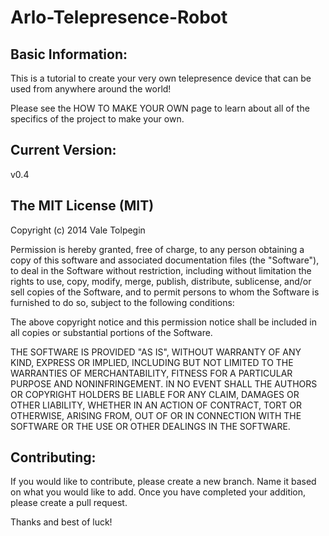 Arlo-Telepresence-Robot
=======================

Basic Information:
-----------------

This is a tutorial to create your very own telepresence device that can be used from anywhere around the world!

Please see the HOW TO MAKE YOUR OWN page to learn about all of the specifics of the project to make your own.

Current Version:
-----------------
 
 v0.4

The MIT License (MIT)
-----------------

Copyright (c) 2014 Vale Tolpegin

Permission is hereby granted, free of charge, to any person obtaining a copy
of this software and associated documentation files (the "Software"), to deal
in the Software without restriction, including without limitation the rights
to use, copy, modify, merge, publish, distribute, sublicense, and/or sell
copies of the Software, and to permit persons to whom the Software is
furnished to do so, subject to the following conditions:

The above copyright notice and this permission notice shall be included in all
copies or substantial portions of the Software.

THE SOFTWARE IS PROVIDED "AS IS", WITHOUT WARRANTY OF ANY KIND, EXPRESS OR
IMPLIED, INCLUDING BUT NOT LIMITED TO THE WARRANTIES OF MERCHANTABILITY,
FITNESS FOR A PARTICULAR PURPOSE AND NONINFRINGEMENT. IN NO EVENT SHALL THE
AUTHORS OR COPYRIGHT HOLDERS BE LIABLE FOR ANY CLAIM, DAMAGES OR OTHER
LIABILITY, WHETHER IN AN ACTION OF CONTRACT, TORT OR OTHERWISE, ARISING FROM,
OUT OF OR IN CONNECTION WITH THE SOFTWARE OR THE USE OR OTHER DEALINGS IN THE
SOFTWARE.

Contributing:
-----------------

If you would like to contribute, please create a new branch. Name it based on what you would like to add.
Once you have completed your addition, please create a pull request.

Thanks and best of luck!
